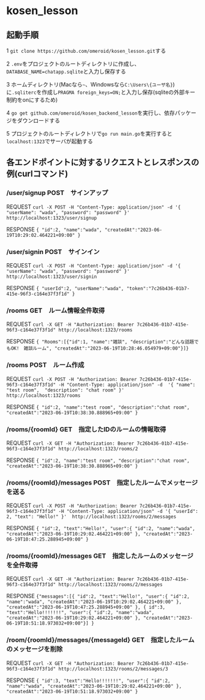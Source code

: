 # kosen_lesson

## 起動手順
1 `git clone https://github.com/omeroid/kosen_lesson.git`する

2 `.env`をプロジェクトのルートディレクトリに作成し、`DATABASE_NAME=chatapp.sqlite`と入力し保存する

3 ホームディレクトリ(Macなら`~`、Windowsなら`C:\Users\{ユーザ名}`)に`.sqliterc`を作成し`PRAGMA foreign_keys=ON;`と入力し保存(sqliteの外部キー制約をonにするため)

4 `go get github.com/omeroid/kosen_backend_lesson`を実行し、依存パッケージをダウンロードする

5 プロジェクトのルートディレクトリで`go run main.go`を実行すると`localhost:1323`でサーバが起動する
## 各エンドポイントに対するリクエストとレスポンスの例(curlコマンド)

### /user/signup POST　サインアップ
REQUEST
`curl -X POST -H "Content-Type: application/json" -d '{
                                                         "userName": "wada",
                                                         "password": "password"
                                                       }' http://localhost:1323/user/signup`
                                                       
RESPONSE 
`{
  "id":2,
  "name":"wada",
  "createdAt":"2023-06-19T10:29:02.464221+09:00"
  }`
  
### /user/signin POST　サインイン
REQUEST
`curl -X POST -H "Content-Type: application/json" -d '{
                                                     "userName": "wada",
                                                     "password": "password"
                                                   }' http://localhost:1323/user/signin`
                                
RESPONSE
`{
   "userId":2,
   "userName":"wada",
   "token":"7c26b436-01b7-415e-96f3-c164e37f3f1d"
   }`
   
### /rooms GET　ルーム情報全件取得
REQUEST
`curl -X GET -H "Authorization: Bearer 7c26b436-01b7-415e-96f3-c164e37f3f1d" http://localhost:1323/rooms`

RESPONSE
`{
  "Rooms":[{"id":1,
                     "name":"雑談",
                     "description":"どんな話題でもOK!　雑談ルーム",
                     "createdAt":"2023-06-19T10:28:46.054979+09:00"}]}`
       
### /rooms POST　ルーム作成
REQUEST
`curl -X POST -H "Authorization: Bearer 7c26b436-01b7-415e-96f3-c164e37f3f1d" -H "Content-Type: application/json" -d 
'{
  "name": "test room", 
  "description": "chat room"
  }'  http://localhost:1323/rooms`
  
RESPONSE
`{
  "id":2,
  "name":"test room",
  "description":"chat room",
  "createdAt":"2023-06-19T10:38:30.888965+09:00"
  }`
                     
### /rooms/{roomId} GET　指定したIDのルームの情報取得
REQUEST
`curl -X GET -H "Authorization: Bearer 7c26b436-01b7-415e-96f3-c164e37f3f1d" http://localhost:1323/rooms/2`

RESPONSE
`{
  "id":2,
  "name":"test room",
  "description":"chat room",
  "createdAt":"2023-06-19T10:38:30.888965+09:00"
  }`

### /rooms/{roomId}/messages POST　指定したルームでメッセージを送る
REQUEST
`curl -X POST -H "Authorization: Bearer 7c26b436-01b7-415e-96f3-c164e37f3f1d" -H "Content-Type: application/json" -d '{
"userId": 2,
"text": "Hello!"
}'  http://localhost:1323/rooms/2/messages`

RESPONSE
`{
   "id":2,
   "text":"Hello!",
   "user":{
                  "id":2,
                  "name":"wada",
                  "createdAt":"2023-06-19T10:29:02.464221+09:00"
                  },
   "createdAt":"2023-06-19T10:47:25.288945+09:00"
}`

### /rooms/{roomId}/messages GET　指定したルームのメッセージを全件取得

REQUEST 
`curl -X GET -H "Authorization: Bearer 7c26b436-01b7-415e-96f3-c164e37f3f1d" http://localhost:1323/rooms/2/messages`

RESPONSE
`{"messages":[{
    "id":2,
    "text":"Hello!",
    "user":{
                "id":2,
                "name":"wada",
                "createdAt":"2023-06-19T10:29:02.464221+09:00"
                },
    "createdAt":"2023-06-19T10:47:25.288945+09:00"
    },
    {
    id":3,
    "text":"Hello!!!!!!!",
    "user":{
               "id":2,
               "name":"wada",
               "createdAt":"2023-06-19T10:29:02.464221+09:00"
               },
  "createdAt":"2023-06-19T10:51:18.973032+09:00"}]
  }`
  
### /room/{roomId}/messages/{messageId} GET　指定したルームのメッセージを削除

REQUEST
`curl -X GET -H "Authorization: Bearer 7c26b436-01b7-415e-96f3-c164e37f3f1d" http://localhost:1323/rooms/2/messages/3`

RESPONSE
`{
  "id":3,
  "text":"Hello!!!!!!!",
  "user":{
               "id":2,
               "name":"wada",
               "createdAt":"2023-06-19T10:29:02.464221+09:00"
               },
  "createdAt":"2023-06-19T10:51:18.973032+09:00"
     }`
 
 


